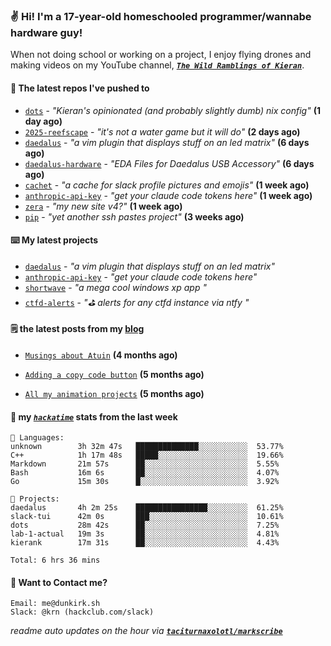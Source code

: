 ### ✌️ Hi! I'm a 17-year-old homeschooled programmer/wannabe hardware guy!

When not doing school or working on a project, I enjoy flying drones and making videos on my YouTube channel, [**_`The Wild Ramblings of Kieran`_**](https://youtube.com/@kieran.rambles).

#### 👷 The latest repos I've pushed to

- [`dots`](https://github.com/taciturnaxolotl/dots) - _"Kieran's opinionated (and probably slightly dumb) nix config"_ **(1 day ago)**
- [`2025-reefscape`](https://github.com/df1317/2025-reefscape) - _"it's not a water game but it will do"_ **(2 days ago)**
- [`daedalus`](https://github.com/taciturnaxolotl/daedalus) - _"a vim plugin that displays stuff on an led matrix"_ **(6 days ago)**
- [`daedalus-hardware`](https://github.com/geschmit/daedalus-hardware) - _"EDA Files for Daedalus USB Accessory"_ **(6 days ago)**
- [`cachet`](https://github.com/taciturnaxolotl/cachet) - _"a cache for slack profile pictures and emojis"_ **(1 week ago)**
- [`anthropic-api-key`](https://github.com/taciturnaxolotl/anthropic-api-key) - _"get your claude code tokens here"_ **(1 week ago)**
- [`zera`](https://github.com/taciturnaxolotl/zera) - _"my new site v4?"_ **(1 week ago)**
- [`pip`](https://github.com/taciturnaxolotl/pip) - _"yet another ssh pastes project"_ **(3 weeks ago)**

#### ⌨️ My latest projects

- [`daedalus`](https://github.com/taciturnaxolotl/daedalus) - _"a vim plugin that displays stuff on an led matrix"_
- [`anthropic-api-key`](https://github.com/taciturnaxolotl/anthropic-api-key) - _"get your claude code tokens here"_
- [`shortwave`](https://github.com/taciturnaxolotl/shortwave) - _"a mega cool windows xp app "_
- [`ctfd-alerts`](https://github.com/taciturnaxolotl/ctfd-alerts) - _"⛳ alerts for any ctfd instance via ntfy "_

#### 🗒️ the latest posts from my [blog](https://dunkirk.sh)

- [`Musings about Atuin`](https://dunkirk.sh/blog/atuin/) **(4 months ago)**

- [`Adding a copy code button`](https://dunkirk.sh/blog/adding-a-copy-button/) **(5 months ago)**

- [`All my animation projects`](https://dunkirk.sh/blog/my-animations/) **(5 months ago)**



#### 📡 my [_`hackatime`_](https://waka.hackclub.com) stats from the last week

```text
💾 Languages:
unknown        3h 32m 47s   ██████████████░░░░░░░░░░░  53.77%
C++            1h 17m 48s   █████░░░░░░░░░░░░░░░░░░░░  19.66%
Markdown       21m 57s      ██░░░░░░░░░░░░░░░░░░░░░░░  5.55%
Bash           16m 6s       ██░░░░░░░░░░░░░░░░░░░░░░░  4.07%
Go             15m 30s      █░░░░░░░░░░░░░░░░░░░░░░░░  3.92%

💼 Projects:
daedalus       4h 2m 25s    ████████████████░░░░░░░░░  61.25%
slack-tui      42m 0s       ███░░░░░░░░░░░░░░░░░░░░░░  10.61%
dots           28m 42s      ██░░░░░░░░░░░░░░░░░░░░░░░  7.25%
lab-1-actual   19m 3s       ██░░░░░░░░░░░░░░░░░░░░░░░  4.81%
kierank        17m 31s      ██░░░░░░░░░░░░░░░░░░░░░░░  4.43%

Total: 6 hrs 36 mins
```

#### 📮 Want to Contact me?

```text
Email: me@dunkirk.sh
Slack: @krn (hackclub.com/slack)
```

_readme auto updates on the hour via [**`taciturnaxolotl/markscribe`**](https://github.com/taciturnaxolotl/markscribe)_
